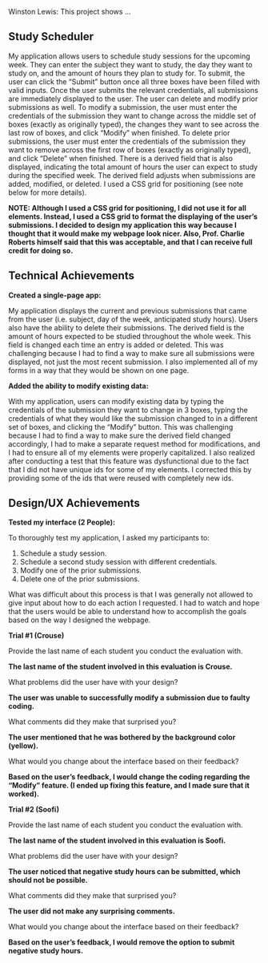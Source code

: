 Winston Lewis: 
This project shows ...

## Study Scheduler

My application allows users to schedule study sessions for the upcoming week. They can enter the subject they want to study, the day they want to study on, and the amount of hours they plan to study for. To submit, the user can click the “Submit” button once all three boxes have been filled with valid inputs. Once the user submits the relevant credentials, all submissions are immediately displayed to the user. The user can delete and modify prior submissions as well. To modify a submission, the user must enter the credentials of the submission they want to change across the middle set of boxes (exactly as originally typed), the changes they want to see across the last row of boxes, and click “Modify” when finished. To delete prior submissions, the user must enter the credentials of the submission they want to remove across the first row of boxes (exactly as originally typed), and click “Delete” when finished. There is a derived field that is also displayed, indicating the total amount of hours the user can expect to study during the specified week. The derived field adjusts when submissions are added, modified, or deleted. I used a CSS grid for positioning (see note below for more details).




**NOTE: Although I used a CSS grid for positioning, I did not use it for all elements. Instead, I used a CSS grid to format the displaying of the user’s submissions. I decided to design my application this way because I thought that it would make my webpage look nicer. Also, Prof. Charlie Roberts himself said that this was acceptable, and that I can receive full credit for doing so.** 

## Technical Achievements

**Created a single-page app:** 

My application displays the current and previous submissions that came from the user (i.e. subject, day of the week, anticipated study hours). Users also have the ability to delete their submissions. The derived field is the amount of hours expected to be studied throughout the whole week. This field is changed each time an entry is added or deleted. This was challenging because I had to find a way to make sure all submissions were displayed, not just the most recent submission. I also implemented all of my forms in a way that they would be shown on one page.


**Added the ability to modify existing data:**


With my application, users can modify existing data by typing the credentials of the submission they want to change in 3 boxes, typing the credentials of what they would like the submission changed to in a different set of boxes, and clicking the “Modify” button. This was challenging because I had to find a way to make sure the derived field changed accordingly, I had to make a separate request method for modifications, and I had to ensure all of my elements were properly capitalized. I also realized after conducting a test that this feature was dysfunctional due to the fact that I did not have unique ids for some of my elements. I corrected this by providing some of the ids that were reused with completely new ids.



## Design/UX Achievements

**Tested my interface (2 People):**


To thoroughly test my application, I asked my participants to: <br>
1. Schedule a study session. <br>
2. Schedule a second study session with different credentials. <br>
3. Modify one of the prior submissions. <br>
4. Delete one of the prior submissions. <br>


What was difficult about this process is that I was generally not allowed to give input about how to do each action I requested. I had to watch and hope that the users would be able to understand how to accomplish the goals based on the way I designed the webpage.

**Trial #1 (Crouse)**

Provide the last name of each student you conduct the evaluation with.

**The last name of the student involved in this evaluation is Crouse.**


What problems did the user have with your design?

**The user was unable to successfully modify a submission due to faulty coding.**


What comments did they make that surprised you?

**The user mentioned that he was bothered by the background color (yellow).**


What would you change about the interface based on their feedback?

**Based on the user’s feedback, I would change the coding regarding the “Modify” feature. (I ended up fixing this feature, and I made sure that it worked).**


**Trial #2 (Soofi)**

Provide the last name of each student you conduct the evaluation with.

**The last name of the student involved in this evaluation is Soofi.**


What problems did the user have with your design?

**The user noticed that negative study hours can be submitted, which should not be possible.**


What comments did they make that surprised you?

**The user did not make any surprising comments.**


What would you change about the interface based on their feedback?

**Based on the user’s feedback, I would remove the option to submit negative study hours.**
